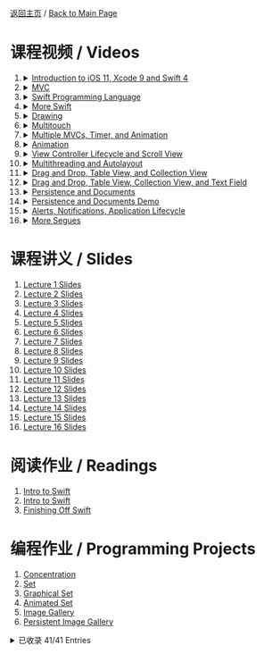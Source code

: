 [返回主页](../../README.md) / [Back to Main Page](../../en/README.md)

# 课程视频 / Videos

1. <details><summary><a href="https://itunesu-assets.itunes.apple.com/apple-assets-us-std-000001/CobaltPublic128/v4/c2/81/f1/c281f1aa-3abd-e87e-e16d-7eb0d4b1a5d8/311-6554896743492737986-01_9_25_17_1080p_CS193p_1080p_3mb_cc.m4v">Introduction to iOS 11, Xcode 9 and Swift 4</a></summary>Paul Hegarty provides an overview of the lecture series and introduces the different components in iOS. He concludes with a demo of Concentration Game.</details>
2. <details><summary><a href="https://itunesu-assets.itunes.apple.com/apple-assets-us-std-000001/CobaltPublic118/v4/a3/0f/1e/a30f1e6c-66b6-35da-ca51-321d272f0444/309-2503760600607007728-02_9_27_17_CS193p_720p_3mb_cc.m4v">MVC</a></summary>Paul Hegarty explains the Model-View-Controller (MVC) concept. He then continues the Concentration demo: demonstrating the application of MVC to the Concentration Game.</details>
3. <details><summary><a href="https://itunesu-assets.itunes.apple.com/apple-assets-us-std-000001/CobaltPublic128/v4/cc/18/4c/cc184cca-aaef-fd8e-e0f0-045e766707c9/319-2557083044702627203-03_10_02_17_prores_CS193p_1080p_3mb_cc.m4v">Swift Programming Language</a></summary>Paul Hegarty begins with a demonstration of making Concentration's button layout dynamic. He then reviews the first two lectures and continues diving into Swift.</details>
4. <details><summary><a href="https://itunesu-assets.itunes.apple.com/apple-assets-us-std-000001/CobaltPublic128/v4/a1/6e/07/a16e07a8-9978-bd09-8f68-e7e76cbf8b32/336-3848977901446740876-04_10_04_17_CS193p_1080p_3mb_cc.m4v">More Swift</a></summary>Paul Hegarty continues his coverage of Swift.</details>
5. <details><summary><a href="https://itunesu-assets.itunes.apple.com/apple-assets-us-std-000001/CobaltPublic128/v4/9d/97/13/9d9713ce-dc0b-c244-8ba5-1e218babe9fa/317-8878116075149346380-05_10_09_17_prores_CS193p_1080p_3mb_cc.m4v">Drawing</a></summary>Paul Hegarty covers error handling, special types any and anyobject, and casting. He then introduces views.</details>
6. <details><summary><a href="https://itunesu-assets.itunes.apple.com/apple-assets-us-std-000001/CobaltPublic128/v4/40/b6/28/40b62847-db9f-bc45-10fd-8026ac4e66e4/321-6728107643679048758-06_10_11_17_CS193p_1080p_3mb_cc.m4v">Multitouch</a></summary>Paul Hegarty continues his PlayingCard demonstration on views. He then introduces gestures and concludes with a demo on swiping, tapping and pinching.</details>
7. <details><summary><a href="https://itunesu-assets.itunes.apple.com/apple-assets-us-std-000001/CobaltPublic118/v4/41/40/da/4140da9f-07b3-52b5-c8a3-8e466d2ed444/309-96054835436878188-07_10_16_17_CS193p_1080p_3mb_cc.m4v">Multiple MVCs, Timer, and Animation</a></summary>Paul Hegarty begins with an explanation of multiple MVCs and demonstrates Theme Chooser in Concentration. He then introduces timer and animation.</details>
8. <details><summary><a href="https://itunesu-assets.itunes.apple.com/apple-assets-us-std-000001/CobaltPublic128/v4/16/8f/57/168f574f-523a-251d-9c32-22ac7c267ca9/327-7793456677118526749-08_10_18_17_1080p_3mb_cc.m4v">Animation</a></summary>Paul Hegarty continues his coverage of Animation.</details>
9. <details><summary><a href="https://itunesu-assets.itunes.apple.com/apple-assets-us-std-000001/CobaltPublic128/v4/b5/d5/96/b5d596e4-2ebc-f53e-930b-642207e21c87/335-8360806109958293556-09_10_23_17_prores_CS193p_1080p_3mb_cc2.m4v">View Controller Lifecycle and Scroll View</a></summary>Paul Hegarty delves into the view controller lifecycle – keeping track of what's happening in your Controller as it goes through its lifetime – and then demonstrates putting print()s into the multiple-MVC version of Concentration. He then covers scroll view.</details>
10. <details><summary><a href="https://itunesu-assets.itunes.apple.com/apple-assets-us-std-000001/CobaltPublic128/v4/1d/45/43/1d4543d6-2ed9-55d1-6cf1-1929b5319c10/311-695518005627000002-10_10_25_17_prores_CS193p_1080p_3mb_cc.m4v">Multithreading and Autolayout</a></summary>Paul Hegarty covers multithreading and then demonstrates with a multithreaded Cassini. He then introduces autolayout.</details>
11. <details><summary><a href="https://itunesu-assets.itunes.apple.com/apple-assets-us-std-000001/CobaltPublic128/v4/c8/4b/a1/c84ba1c1-d1b1-8cb3-8083-0cba3ea3013e/335-5035465745252410791-11_10_30_17_prores_CS193p_1080p_3mb_cc.m4v">Drag and Drop, Table View, and Collection View</a></summary>Paul Hegarty lectures about drag and drop – transferring information around within and between apps – and demonstrates applying it in a demonstration of EmojiArt. He then introduces UITableView and UICollectionView.</details>
12. <details><summary><a href="https://itunesu-assets.itunes.apple.com/apple-assets-us-std-000001/CobaltPublic128/v4/d1/b4/67/d1b467d2-b5fc-f2e3-4b5f-8c431659db66/303-5025198319972677062-12_11_01_17_prores_CS193p_1080p_3mb_cc.m4v">Drag and Drop, Table View, Collection View, and Text Field</a></summary>Paul Hegarty continues his demo of EmojiArt. He then covers editable text input control with UITextField.</details>
13. <details><summary><a href="https://itunesu-assets.itunes.apple.com/apple-assets-us-std-000001/CobaltPublic118/v4/d2/e4/c4/d2e4c497-670f-6b43-c919-6ec42e4481a9/312-9097236878835223246-13_11_06_17_prores_CS193p_1080p_3mb_cc.m4v">Persistence and Documents</a></summary>Paul Hegarty continues his demo of Emoji Art where he implements UITextField to add more Emoji. He then introduces persistence.</details>
14. <details><summary><a href="https://itunesu-assets.itunes.apple.com/apple-assets-us-std-000001/CobaltPublic128/v4/0b/fe/9f/0bfe9fe6-faae-0470-a9b0-81c1908cf484/305-1366423083051400424-14_11_08_17_prores_1_CS193p_1080p_3mb_cc.m4v">Persistence and Documents Demo</a></summary>Paul Hegarty extends his coverage of Documents. He then does a demonstration of using Codable to create a JSON representation, storing it in the filesystem then letting UIDocument store it instead, and then using UIDocumentBrowserViewController to choose/create/rename/move documents.</details>
15. <details><summary><a href="https://itunesu-assets.itunes.apple.com/apple-assets-us-std-000001/CobaltPublic118/v4/ca/bd/dc/cabddc02-88ed-f3b1-42df-a9efb8271e48/532-3346936006580998385-15_11_13_17_prores_CS193p_1080p_3mb_cc.m4v">Alerts, Notifications, Application Lifecycle</a></summary>Paul Hegarty covers alerts and action sheets, notifications and KVO, and the application lifecycle.</details>
16. <details><summary><a href="https://itunesu-assets.itunes.apple.com/apple-assets-us-std-000001/CobaltPublic118/v4/53/9b/4d/539b4d08-12e4-e0ff-8429-21d3b3df534a/511-8983128522622077657-16_11_15_17_prores_CS193p_1080p_3mb.m4v">More Segues</a></summary>Paul Hegarty talks about modal, popover, unwind, and embed segues.</details>

# 课程讲义 / Slides

1. [Lecture 1 Slides](https://itunesu-assets.itunes.apple.com/apple-assets-us-std-000001/CobaltPublic118/v4/b8/e3/2e/b8e32eaf-b0c4-4c3c-15e3-047f446b3e39/306-8064245884110005836-CS193P_F17_Lecture_1.pdf)
2. [Lecture 2 Slides](https://itunesu-assets.itunes.apple.com/apple-assets-us-std-000001/CobaltPublic128/v4/c2/d5/8f/c2d58f95-6448-17c1-fd56-46536fe6e2ae/335-8348407309262319289-CS193P_F17_Lecture_2.pdf)
3. [Lecture 3 Slides](https://itunesu-assets.itunes.apple.com/apple-assets-us-std-000001/CobaltPublic128/v4/2a/94/52/2a945263-f1f8-16b6-43e1-6ee87eab15c2/331-7606507835520006753-CS193P_F17_Lecture_3.pdf)
4. [Lecture 4 Slides](https://itunesu-assets.itunes.apple.com/apple-assets-us-std-000001/CobaltPublic118/v4/0e/70/72/0e707292-d70e-c91d-dbb4-e75eacf606cd/332-7722181712227503268-CS193P_F17_Lecture_4.pdf)
5. [Lecture 5 Slides](https://itunesu-assets.itunes.apple.com/apple-assets-us-std-000001/CobaltPublic128/v4/1f/17/6e/1f176e43-2235-47c3-01d3-8b79dffd5a47/330-1915007205404420726-CS193P_F17_Lecture_5.pdf)
6. [Lecture 6 Slides](https://itunesu-assets.itunes.apple.com/apple-assets-us-std-000001/CobaltPublic118/v4/e5/a7/ae/e5a7aeba-db5f-b50f-a6d3-861dd0bb8a57/312-5688919973254424356-CS193P_F17_Lecture_6.pdf)
7. [Lecture 7 Slides](https://itunesu-assets.itunes.apple.com/apple-assets-us-std-000001/CobaltPublic118/v4/a9/6f/3b/a96f3b8a-35c1-50bd-ce9f-e26a54d48544/320-5503734535583450465-CS193P_F17_Lecture_7.pdf)
8. [Lecture 8 Slides](https://itunesu-assets.itunes.apple.com/apple-assets-us-std-000001/CobaltPublic128/v4/bf/dd/b5/bfddb5ba-503e-0057-a1b7-dfaeeb999387/335-3416648937156657194-CS193P_F17_Lecture_8.pdf)
9. [Lecture 9 Slides](https://itunesu-assets.itunes.apple.com/apple-assets-us-std-000001/CobaltPublic118/v4/84/92/46/849246d8-03f1-4eb8-9ab6-bedde8580d24/332-3154341613995510587-CS193P_F17_Lecture_9.pdf)
10. [Lecture 10 Slides](https://itunesu-assets.itunes.apple.com/apple-assets-us-std-000001/CobaltPublic128/v4/d2/d2/6b/d2d26bfc-0528-265c-6c60-90ec126e6ee5/322-6515997048783028736-CS193P_F17_Lecture_10.pdf)
11. [Lecture 11 Slides](https://itunesu-assets.itunes.apple.com/apple-assets-us-std-000001/CobaltPublic128/v4/90/9f/cf/909fcfbf-7e6a-6722-fe59-27429115ff6b/317-8823617114003497609-CS193P_F17_Lecture_11.pdf)
12. [Lecture 12 Slides](https://itunesu-assets.itunes.apple.com/apple-assets-us-std-000001/CobaltPublic118/v4/40/1e/67/401e6721-4436-fb80-2ca1-9d5378b2101e/306-4082649130340532415-CS193P_F17_Lecture_12.pdf)
13. [Lecture 13 Slides](https://itunesu-assets.itunes.apple.com/apple-assets-us-std-000001/CobaltPublic122/v4/b6/6b/ae/b66bae2e-4eaa-0b2f-ec1e-f056af95bde1/323-4247208383177102782-CS193P_F17_Lecture_13.pdf)
14. [Lecture 14 Slides](https://itunesu-assets.itunes.apple.com/apple-assets-us-std-000001/CobaltPublic128/v4/fa/71/a4/fa71a463-d836-f2d2-005d-e00ca2d84b48/322-5794459892624250293-CS193P_F17_Lecture_14.pdf)
15. [Lecture 15 Slides](https://itunesu-assets.itunes.apple.com/apple-assets-us-std-000001/CobaltPublic118/v4/1d/4d/19/1d4d19f2-e6de-0cb4-d7c7-f33d68f66b23/522-830176750758320683-CS193P_F17_Lecture_15.pdf)
16. [Lecture 16 Slides](https://itunesu-assets.itunes.apple.com/apple-assets-us-std-000001/CobaltPublic128/v4/71/df/17/71df17c8-daa9-747c-cc0e-610303b1129d/512-802352814004650525-CS193P_F17_Lecture_16.pdf)

# 阅读作业 / Readings

1. [Intro to Swift](https://itunesu-assets.itunes.apple.com/apple-assets-us-std-000001/CobaltPublic128/v4/4b/1b/f6/4b1bf6e4-f408-21fe-924d-c5fdb8ec9ea3/309-1725317477475915568-CS193P_F17_Reading_1.pdf)
2. [Intro to Swift](https://itunesu-assets.itunes.apple.com/apple-assets-us-std-000001/CobaltPublic128/v4/a1/8b/72/a18b72d5-6c48-9898-ff1e-7d95d2c5d914/301-1950499169436194703-CS193P_F17_Reading_2.pdf)
3. [Finishing Off Swift](https://itunesu-assets.itunes.apple.com/apple-assets-us-std-000001/CobaltPublic128/v4/d3/2d/e5/d32de58b-bbb0-2264-be85-25b2c84a4733/336-3367719085568248138-CS193P_F17_Reading_3.pdf)

# 编程作业 / Programming Projects

1. [Concentration](https://itunesu-assets.itunes.apple.com/apple-assets-us-std-000001/CobaltPublic118/v4/04/b5/81/04b58115-f130-54e7-e23d-020840f92932/311-6986826354385551794-CS193P_F17_Assignment_1_iTunesU.pdf)
2. [Set](https://itunesu-assets.itunes.apple.com/apple-assets-us-std-000001/CobaltPublic118/v4/a9/7f/a3/a97fa31e-7bb6-6fa3-3e37-dd3654699ba4/314-6143069573660719394-CS193P_F17_Assignment_2.pdf)
3. [Graphical Set](https://itunesu-assets.itunes.apple.com/apple-assets-us-std-000001/CobaltPublic128/v4/5e/34/b1/5e34b154-8ffd-ee18-2df3-16d50177b8cc/309-1475895300459033080-CS193P_F17_Assignment_3.pdf)
4. [Animated Set](https://itunesu-assets.itunes.apple.com/apple-assets-us-std-000001/CobaltPublic128/v4/5e/89/9f/5e899f5d-19e7-aa34-6ca7-93a1e645eefc/309-2441628197055099936-CS193P_F17_Assignment_4.pdf)
5. [Image Gallery](https://itunesu-assets.itunes.apple.com/apple-assets-us-std-000001/CobaltPublic118/v4/22/c3/00/22c30013-28dd-41eb-e104-a4594ec95dad/308-8518403617003934463-CS193P_F17_Assignment_5.pdf)
6. [Persistent Image Gallery](https://itunesu-assets.itunes.apple.com/apple-assets-us-std-000001/CobaltPublic128/v4/5a/46/19/5a4619d5-bee0-1379-e204-731912cea353/307-9138746427331321981-CS193P_F17_Assignment_6.pdf)

<details><summary>已收录 41/41 Entries</summary><script type="text/javascript"> window.onload = function () { document.getElementsByClassName("project-name")[0].innerHTML = "下载列表 / Course Materials"; } </script></details>
